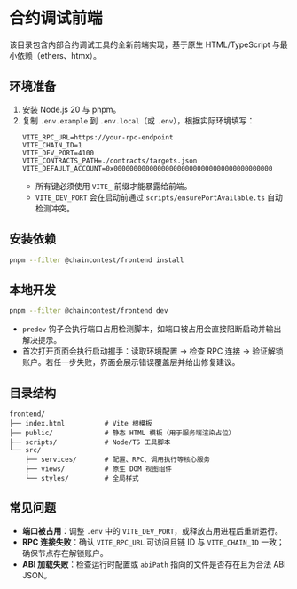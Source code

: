 # 合约调试前端

该目录包含内部合约调试工具的全新前端实现，基于原生 HTML/TypeScript 与最小依赖（ethers、htmx）。

## 环境准备

1. 安装 Node.js 20 与 pnpm。
2. 复制 `.env.example` 到 `.env.local`（或 `.env`），根据实际环境填写：
   ```dotenv
   VITE_RPC_URL=https://your-rpc-endpoint
   VITE_CHAIN_ID=1
   VITE_DEV_PORT=4100
   VITE_CONTRACTS_PATH=./contracts/targets.json
   VITE_DEFAULT_ACCOUNT=0x0000000000000000000000000000000000000000
   ```
   - 所有键必须使用 `VITE_` 前缀才能暴露给前端。
   - `VITE_DEV_PORT` 会在启动前通过 `scripts/ensurePortAvailable.ts` 自动检测冲突。

## 安装依赖

```bash
pnpm --filter @chaincontest/frontend install
```

## 本地开发

```bash
pnpm --filter @chaincontest/frontend dev
```

- `predev` 钩子会执行端口占用检测脚本，如端口被占用会直接阻断启动并输出解决提示。
- 首次打开页面会执行启动握手：读取环境配置 → 检查 RPC 连接 → 验证解锁账户。若任一步失败，界面会展示错误覆盖层并给出修复建议。

## 目录结构

```
frontend/
├── index.html          # Vite 根模板
├── public/             # 静态 HTML 模板（用于服务端渲染占位）
├── scripts/            # Node/TS 工具脚本
└── src/
    ├── services/       # 配置、RPC、调用执行等核心服务
    ├── views/          # 原生 DOM 视图组件
    └── styles/         # 全局样式
```

## 常见问题

- **端口被占用**：调整 `.env` 中的 `VITE_DEV_PORT`，或释放占用进程后重新运行。
- **RPC 连接失败**：确认 `VITE_RPC_URL` 可访问且链 ID 与 `VITE_CHAIN_ID` 一致；确保节点存在解锁账户。
- **ABI 加载失败**：检查运行时配置或 `abiPath` 指向的文件是否存在且为合法 ABI JSON。
